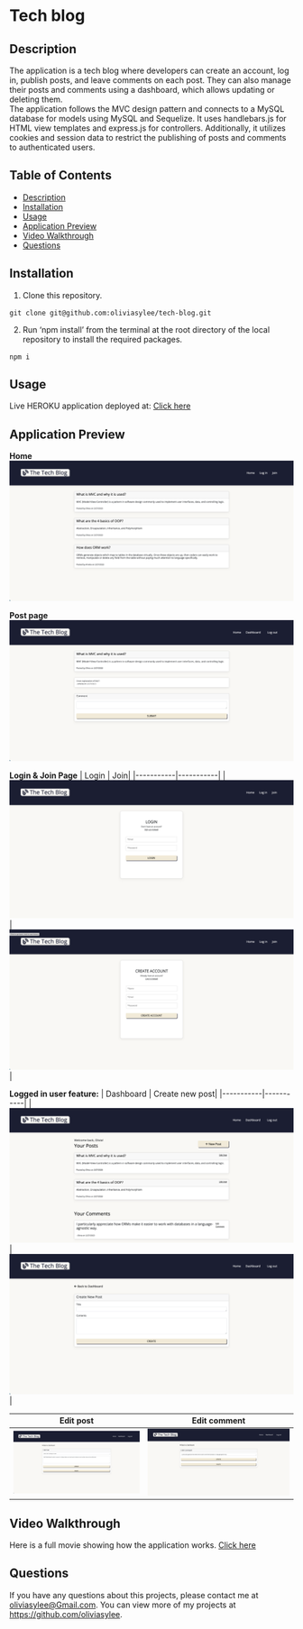 # Tech blog
## Description
The application is a tech blog where developers can create an account, log in, publish posts, and leave comments on each post. They can also manage their posts and comments using a dashboard, which allows updating or deleting them. <br>
The application follows the MVC design pattern and connects to a MySQL database for models using MySQL and Sequelize. It uses handlebars.js for HTML view templates and express.js for controllers. Additionally, it utilizes cookies and session data to restrict the publishing of posts and comments to authenticated users.
## Table of Contents
- [Description](#Description)
- [Installation](#Installation)
- [Usage](#Usage)
- [Application Preview](#Application-preview)
- [Video Walkthrough](#Video-walkthrough)
- [Questions](#Questions)
## Installation
1. Clone this repository.
```
git clone git@github.com:oliviasylee/tech-blog.git
```

2. Run ‘npm install’ from the terminal at the root directory of the local repository to install the required packages.
```
npm i
```

## Usage
Live HEROKU application deployed at: [Click here](https://mysterious-dawn-25917.herokuapp.com/) <br>
## Application Preview
<strong>Home</strong>
![Homepage](/public/images/home.png)

<strong>Post page</strong>
![singlepate](/public/images/singlepage.png)

<strong>Login & Join Page</strong>
| Login | Join|
|-----------|-----------|
| ![Login](/public/images/login.png)|![Join](/public/images/join.png)|


<strong>Logged in user feature:</strong>
| Dashboard | Create new post|
|-----------|-----------|
| ![Dashboard](/public/images/dashboard.png)|![Create-new-post](/public/images/create-new-post.png)|

| Edit post | Edit comment|
|-----------|-----------|
| ![Edit-post](/public/images/edit-post.png)| ![Edit-comment](/public/images/edit-comment.png)|

## Video Walkthrough
Here is a full movie showing how the application works. [Click here]() <br>

## Questions
If you have any questions about this projects, please contact me at oliviasylee@Gmail.com. You can view more of my projects at https://github.com/oliviasylee.
